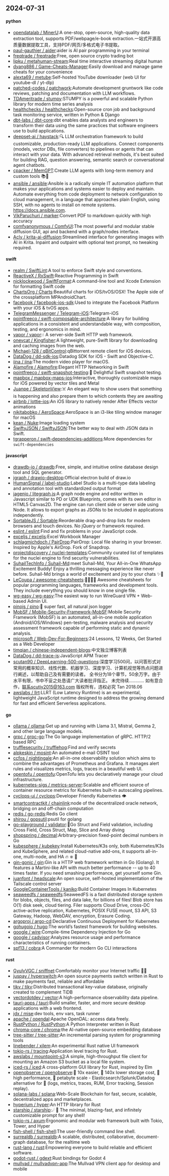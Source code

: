 ## 2024-07-31

#### python
* [opendatalab / MinerU](https://github.com/opendatalab/MinerU):A one-stop, open-source, high-quality data extraction tool, supports PDF/webpage/e-book extraction.一站式开源高质量数据提取工具，支持PDF/网页/多格式电子书提取。
* [paul-gauthier / aider](https://github.com/paul-gauthier/aider):aider is AI pair programming in your terminal
* [freqtrade / freqtrade](https://github.com/freqtrade/freqtrade):Free, open source crypto trading bot
* [lipku / metahuman-stream](https://github.com/lipku/metahuman-stream):Real time interactive streaming digital human
* [dyang886 / Game-Cheats-Manager](https://github.com/dyang886/Game-Cheats-Manager):Easily download and manage game cheats for your convenience
* [alexta69 / metube](https://github.com/alexta69/metube):Self-hosted YouTube downloader (web UI for youtube-dl / yt-dlp)
* [patched-codes / patchwork](https://github.com/patched-codes/patchwork):Automate development gruntwork like code reviews, patching and documentation with LLM workflows.
* [TDAmeritrade / stumpy](https://github.com/TDAmeritrade/stumpy):STUMPY is a powerful and scalable Python library for modern time series analysis
* [healthchecks / healthchecks](https://github.com/healthchecks/healthchecks):Open-source cron job and background task monitoring service, written in Python & Django
* [dbt-labs / dbt-core](https://github.com/dbt-labs/dbt-core):dbt enables data analysts and engineers to transform their data using the same practices that software engineers use to build applications.
* [deepset-ai / haystack](https://github.com/deepset-ai/haystack):🔍 LLM orchestration framework to build customizable, production-ready LLM applications. Connect components (models, vector DBs, file converters) to pipelines or agents that can interact with your data. With advanced retrieval methods, it's best suited for building RAG, question answering, semantic search or conversational agent chatbots.
* [cpacker / MemGPT](https://github.com/cpacker/MemGPT):Create LLM agents with long-term memory and custom tools 📚🦙
* [ansible / ansible](https://github.com/ansible/ansible):Ansible is a radically simple IT automation platform that makes your applications and systems easier to deploy and maintain. Automate everything from code deployment to network configuration to cloud management, in a language that approaches plain English, using SSH, with no agents to install on remote systems. https://docs.ansible.com.
* [VikParuchuri / marker](https://github.com/VikParuchuri/marker):Convert PDF to markdown quickly with high accuracy
* [comfyanonymous / ComfyUI](https://github.com/comfyanonymous/ComfyUI):The most powerful and modular stable diffusion GUI, api and backend with a graph/nodes interface.
* [Acly / krita-ai-diffusion](https://github.com/Acly/krita-ai-diffusion):Streamlined interface for generating images with AI in Krita. Inpaint and outpaint with optional text prompt, no tweaking required.

#### swift
* [realm / SwiftLint](https://github.com/realm/SwiftLint):A tool to enforce Swift style and conventions.
* [ReactiveX / RxSwift](https://github.com/ReactiveX/RxSwift):Reactive Programming in Swift
* [nicklockwood / SwiftFormat](https://github.com/nicklockwood/SwiftFormat):A command-line tool and Xcode Extension for formatting Swift code
* [ChartsOrg / Charts](https://github.com/ChartsOrg/Charts):Beautiful charts for iOS/tvOS/OSX! The Apple side of the crossplatform MPAndroidChart.
* [facebook / facebook-ios-sdk](https://github.com/facebook/facebook-ios-sdk):Used to integrate the Facebook Platform with your iOS & tvOS apps.
* [TelegramMessenger / Telegram-iOS](https://github.com/TelegramMessenger/Telegram-iOS):Telegram-iOS
* [pointfreeco / swift-composable-architecture](https://github.com/pointfreeco/swift-composable-architecture):A library for building applications in a consistent and understandable way, with composition, testing, and ergonomics in mind.
* [vapor / vapor](https://github.com/vapor/vapor):💧 A server-side Swift HTTP web framework.
* [onevcat / Kingfisher](https://github.com/onevcat/Kingfisher):A lightweight, pure-Swift library for downloading and caching images from the web.
* [Michael-128 / qBitControl](https://github.com/Michael-128/qBitControl):qBittorrent remote client for iOS devices.
* [DataDog / dd-sdk-ios](https://github.com/DataDog/dd-sdk-ios):Datadog SDK for iOS - Swift and Objective-C.
* [iina / iina](https://github.com/iina/iina):The modern video player for macOS.
* [Alamofire / Alamofire](https://github.com/Alamofire/Alamofire):Elegant HTTP Networking in Swift
* [pointfreeco / swift-snapshot-testing](https://github.com/pointfreeco/swift-snapshot-testing):📸 Delightful Swift snapshot testing.
* [mapbox / mapbox-maps-ios](https://github.com/mapbox/mapbox-maps-ios):Interactive, thoroughly customizable maps for iOS powered by vector tiles and Metal
* [Juanpe / SkeletonView](https://github.com/Juanpe/SkeletonView):☠️ An elegant way to show users that something is happening and also prepare them to which contents they are awaiting
* [airbnb / lottie-ios](https://github.com/airbnb/lottie-ios):An iOS library to natively render After Effects vector animations
* [nikitabobko / AeroSpace](https://github.com/nikitabobko/AeroSpace):AeroSpace is an i3-like tiling window manager for macOS
* [kean / Nuke](https://github.com/kean/Nuke):Image loading system
* [SwiftyJSON / SwiftyJSON](https://github.com/SwiftyJSON/SwiftyJSON):The better way to deal with JSON data in Swift.
* [tgrapperon / swift-dependencies-additions](https://github.com/tgrapperon/swift-dependencies-additions):More dependencies for `swift-dependencies`

#### javascript
* [drawdb-io / drawdb](https://github.com/drawdb-io/drawdb):Free, simple, and intuitive online database design tool and SQL generator.
* [jgraph / drawio-desktop](https://github.com/jgraph/drawio-desktop):Official electron build of draw.io
* [HumanSignal / label-studio](https://github.com/HumanSignal/label-studio):Label Studio is a multi-type data labeling and annotation tool with standardized output format
* [jagenjo / litegraph.js](https://github.com/jagenjo/litegraph.js):A graph node engine and editor written in Javascript similar to PD or UDK Blueprints, comes with its own editor in HTML5 Canvas2D. The engine can run client side or server side using Node. It allows to export graphs as JSONs to be included in applications independently.
* [SortableJS / Sortable](https://github.com/SortableJS/Sortable):Reorderable drag-and-drop lists for modern browsers and touch devices. No jQuery or framework required.
* [eslint / eslint](https://github.com/eslint/eslint):Find and fix problems in your JavaScript code.
* [exceljs / exceljs](https://github.com/exceljs/exceljs):Excel Workbook Manager
* [schlagmichdoch / PairDrop](https://github.com/schlagmichdoch/PairDrop):PairDrop: Local file sharing in your browser. Inspired by Apple's AirDrop. Fork of Snapdrop.
* [projectdiscovery / nuclei-templates](https://github.com/projectdiscovery/nuclei-templates):Community curated list of templates for the nuclei engine to find security vulnerabilities.
* [SuhailTechInfo / Suhail-Md](https://github.com/SuhailTechInfo/Suhail-Md):meet Suhail-Md, Your All-in-One WhatsApp Excitement Buddy! Enjoy a thrilling messaging experience like never before. Suhail-Md brings a world of excitement and joy to your chats ✨🤖
* [LeCoupa / awesome-cheatsheets](https://github.com/LeCoupa/awesome-cheatsheets):👩‍💻👨‍💻 Awesome cheatsheets for popular programming languages, frameworks and development tools. They include everything you should know in one single file.
* [wg-easy / wg-easy](https://github.com/wg-easy/wg-easy):The easiest way to run WireGuard VPN + Web-based Admin UI.
* [pinojs / pino](https://github.com/pinojs/pino):🌲 super fast, all natural json logger
* [MobSF / Mobile-Security-Framework-MobSF](https://github.com/MobSF/Mobile-Security-Framework-MobSF):Mobile Security Framework (MobSF) is an automated, all-in-one mobile application (Android/iOS/Windows) pen-testing, malware analysis and security assessment framework capable of performing static and dynamic analysis.
* [microsoft / Web-Dev-For-Beginners](https://github.com/microsoft/Web-Dev-For-Beginners):24 Lessons, 12 Weeks, Get Started as a Web Developer
* [timqian / chinese-independent-blogs](https://github.com/timqian/chinese-independent-blogs):中文独立博客列表
* [DataDog / dd-trace-js](https://github.com/DataDog/dd-trace-js):JavaScript APM Tracer
* [scutan90 / DeepLearning-500-questions](https://github.com/scutan90/DeepLearning-500-questions):深度学习500问，以问答形式对常用的概率知识、线性代数、机器学习、深度学习、计算机视觉等热点问题进行阐述，以帮助自己及有需要的读者。 全书分为18个章节，50余万字。由于水平有限，书中不妥之处恳请广大读者批评指正。 未完待续............ 如有意合作，联系scutjy2015@163.com 版权所有，违权必究 Tan 2018.06
* [awslabs / llrt](https://github.com/awslabs/llrt):LLRT (Low Latency Runtime) is an experimental, lightweight JavaScript runtime designed to address the growing demand for fast and efficient Serverless applications.

#### go
* [ollama / ollama](https://github.com/ollama/ollama):Get up and running with Llama 3.1, Mistral, Gemma 2, and other large language models.
* [grpc / grpc-go](https://github.com/grpc/grpc-go):The Go language implementation of gRPC. HTTP/2 based RPC
* [trufflesecurity / trufflehog](https://github.com/trufflesecurity/trufflehog):Find and verify secrets
* [alpkeskin / mosint](https://github.com/alpkeskin/mosint):An automated e-mail OSINT tool
* [ccfos / nightingale](https://github.com/ccfos/nightingale):An all-in-one observability solution which aims to combine the advantages of Prometheus and Grafana. It manages alert rules and visualizes metrics, logs, traces in a beautiful web UI.
* [opentofu / opentofu](https://github.com/opentofu/opentofu):OpenTofu lets you declaratively manage your cloud infrastructure.
* [kubernetes-sigs / metrics-server](https://github.com/kubernetes-sigs/metrics-server):Scalable and efficient source of container resource metrics for Kubernetes built-in autoscaling pipelines.
* [cyclops-ui / cyclops](https://github.com/cyclops-ui/cyclops):Developer Friendly Kubernetes 👁️
* [smartcontractkit / chainlink](https://github.com/smartcontractkit/chainlink):node of the decentralized oracle network, bridging on and off-chain computation
* [redis / go-redis](https://github.com/redis/go-redis):Redis Go client
* [shirou / gopsutil](https://github.com/shirou/gopsutil):psutil for golang
* [go-playground / validator](https://github.com/go-playground/validator):💯Go Struct and Field validation, including Cross Field, Cross Struct, Map, Slice and Array diving
* [shopspring / decimal](https://github.com/shopspring/decimal):Arbitrary-precision fixed-point decimal numbers in Go
* [kubesphere / kubekey](https://github.com/kubesphere/kubekey):Install Kubernetes/K3s only, both Kubernetes/K3s and KubeSphere, and related cloud-native add-ons, it supports all-in-one, multi-node, and HA 🔥 ⎈ 🐳
* [gin-gonic / gin](https://github.com/gin-gonic/gin):Gin is a HTTP web framework written in Go (Golang). It features a Martini-like API with much better performance -- up to 40 times faster. If you need smashing performance, get yourself some Gin.
* [juanfont / headscale](https://github.com/juanfont/headscale):An open source, self-hosted implementation of the Tailscale control server
* [GoogleContainerTools / kaniko](https://github.com/GoogleContainerTools/kaniko):Build Container Images In Kubernetes
* [seaweedfs / seaweedfs](https://github.com/seaweedfs/seaweedfs):SeaweedFS is a fast distributed storage system for blobs, objects, files, and data lake, for billions of files! Blob store has O(1) disk seek, cloud tiering. Filer supports Cloud Drive, cross-DC active-active replication, Kubernetes, POSIX FUSE mount, S3 API, S3 Gateway, Hadoop, WebDAV, encryption, Erasure Coding.
* [argoproj / argo-cd](https://github.com/argoproj/argo-cd):Declarative Continuous Deployment for Kubernetes
* [gohugoio / hugo](https://github.com/gohugoio/hugo):The world’s fastest framework for building websites.
* [google / wire](https://github.com/google/wire):Compile-time Dependency Injection for Go
* [google / cadvisor](https://github.com/google/cadvisor):Analyzes resource usage and performance characteristics of running containers.
* [spf13 / cobra](https://github.com/spf13/cobra):A Commander for modern Go CLI interactions

#### rust
* [GyulyVGC / sniffnet](https://github.com/GyulyVGC/sniffnet):Comfortably monitor your Internet traffic 🕵️‍♂️
* [juspay / hyperswitch](https://github.com/juspay/hyperswitch):An open source payments switch written in Rust to make payments fast, reliable and affordable
* [tikv / tikv](https://github.com/tikv/tikv):Distributed transactional key-value database, originally created to complement TiDB
* [vectordotdev / vector](https://github.com/vectordotdev/vector):A high-performance observability data pipeline.
* [tauri-apps / tauri](https://github.com/tauri-apps/tauri):Build smaller, faster, and more secure desktop applications with a web frontend.
* [jdx / mise](https://github.com/jdx/mise):dev tools, env vars, task runner
* [apache / opendal](https://github.com/apache/opendal):Apache OpenDAL: access data freely.
* [RustPython / RustPython](https://github.com/RustPython/RustPython):A Python Interpreter written in Rust
* [chroma-core / chroma](https://github.com/chroma-core/chroma):the AI-native open-source embedding database
* [tree-sitter / tree-sitter](https://github.com/tree-sitter/tree-sitter):An incremental parsing system for programming tools
* [linebender / xilem](https://github.com/linebender/xilem):An experimental Rust native UI framework
* [tokio-rs / tracing](https://github.com/tokio-rs/tracing):Application level tracing for Rust.
* [awslabs / mountpoint-s3](https://github.com/awslabs/mountpoint-s3):A simple, high-throughput file client for mounting an Amazon S3 bucket as a local file system.
* [iced-rs / iced](https://github.com/iced-rs/iced):A cross-platform GUI library for Rust, inspired by Elm
* [openobserve / openobserve](https://github.com/openobserve/openobserve):🚀 10x easier, 🚀 140x lower storage cost, 🚀 high performance, 🚀 petabyte scale - Elasticsearch/Splunk/Datadog alternative for 🚀 (logs, metrics, traces, RUM, Error tracking, Session replay).
* [solana-labs / solana](https://github.com/solana-labs/solana):Web-Scale Blockchain for fast, secure, scalable, decentralized apps and marketplaces.
* [hyperium / hyper](https://github.com/hyperium/hyper):An HTTP library for Rust
* [starship / starship](https://github.com/starship/starship):☄🌌️ The minimal, blazing-fast, and infinitely customizable prompt for any shell!
* [tokio-rs / axum](https://github.com/tokio-rs/axum):Ergonomic and modular web framework built with Tokio, Tower, and Hyper
* [fish-shell / fish-shell](https://github.com/fish-shell/fish-shell):The user-friendly command line shell.
* [surrealdb / surrealdb](https://github.com/surrealdb/surrealdb):A scalable, distributed, collaborative, document-graph database, for the realtime web
* [rust-lang / rust](https://github.com/rust-lang/rust):Empowering everyone to build reliable and efficient software.
* [godot-rust / gdext](https://github.com/godot-rust/gdext):Rust bindings for Godot 4
* [mullvad / mullvadvpn-app](https://github.com/mullvad/mullvadvpn-app):The Mullvad VPN client app for desktop and mobile
